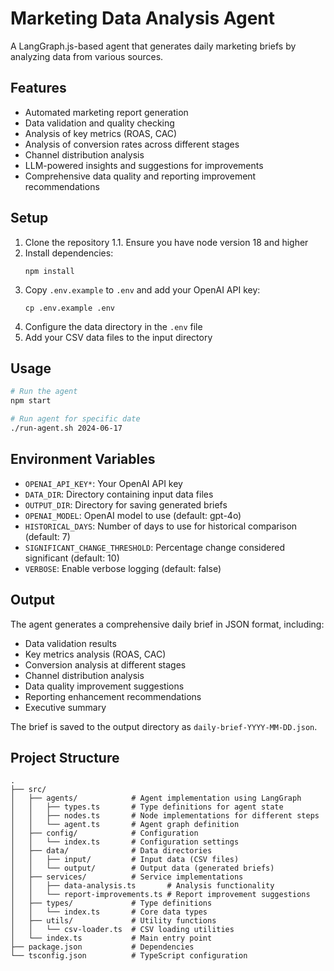 # Marketing Data Analysis Agent

A LangGraph.js-based agent that generates daily marketing briefs by analyzing data from various sources.

## Features

- Automated marketing report generation
- Data validation and quality checking
- Analysis of key metrics (ROAS, CAC)
- Analysis of conversion rates across different stages
- Channel distribution analysis
- LLM-powered insights and suggestions for improvements
- Comprehensive data quality and reporting improvement recommendations

## Setup

1. Clone the repository
   1.1. Ensure you have node version 18 and higher
2. Install dependencies:
   ```
   npm install
   ```
3. Copy `.env.example` to `.env` and add your OpenAI API key:
   ```
   cp .env.example .env
   ```
4. Configure the data directory in the `.env` file
5. Add your CSV data files to the input directory

## Usage

```bash
# Run the agent
npm start

# Run agent for specific date
./run-agent.sh 2024-06-17
```

## Environment Variables

- `OPENAI_API_KEY*`: Your OpenAI API key
- `DATA_DIR`: Directory containing input data files
- `OUTPUT_DIR`: Directory for saving generated briefs
- `OPENAI_MODEL`: OpenAI model to use (default: gpt-4o)
- `HISTORICAL_DAYS`: Number of days to use for historical comparison (default: 7)
- `SIGNIFICANT_CHANGE_THRESHOLD`: Percentage change considered significant (default: 10)
- `VERBOSE`: Enable verbose logging (default: false)

## Output

The agent generates a comprehensive daily brief in JSON format, including:

- Data validation results
- Key metrics analysis (ROAS, CAC)
- Conversion analysis at different stages
- Channel distribution analysis
- Data quality improvement suggestions
- Reporting enhancement recommendations
- Executive summary

The brief is saved to the output directory as `daily-brief-YYYY-MM-DD.json`.

## Project Structure

```
.
├── src/
│   ├── agents/            # Agent implementation using LangGraph
│   │   ├── types.ts       # Type definitions for agent state
│   │   ├── nodes.ts       # Node implementations for different steps
│   │   └── agent.ts       # Agent graph definition
│   ├── config/            # Configuration
│   │   └── index.ts       # Configuration settings
│   ├── data/              # Data directories
│   │   ├── input/         # Input data (CSV files)
│   │   └── output/        # Output data (generated briefs)
│   ├── services/          # Service implementations
│   │   ├── data-analysis.ts       # Analysis functionality
│   │   └── report-improvements.ts # Report improvement suggestions
│   ├── types/             # Type definitions
│   │   └── index.ts       # Core data types
│   ├── utils/             # Utility functions
│   │   └── csv-loader.ts  # CSV loading utilities
│   └── index.ts           # Main entry point
├── package.json           # Dependencies
└── tsconfig.json          # TypeScript configuration
```
